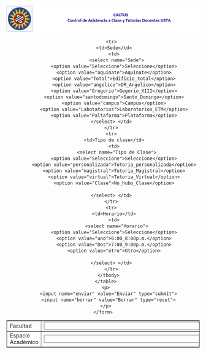 <html lang="es">
  <head>
    <meta charset="utf-8">
    <meta name="viewport" content="width=device-width, inicial-scale=1.0">
    <meta http-equiv="X-UA-compatible" content="ie=edge">
    <link href="https://fonts.googleapis.com/css?family=lato:400,900">
    <link rel="stylesheet" href="CSS/main.css">
    <title>Formulario Control Asistencia</title>
  </head>
  <body>
    <nav>
      <div class="logo_imagen">
        <img src="imagen/Soldeaquino1.png" alt="">
        </div>
        </nav>
    <center>
    <form action="mailto:" method="post" enctype="text/plain">
      <table border="1" width="70%">
        <tbody>
          <tr>
            <td>Facultad</td>
            <td>
              <input Facultad="facultad" size="100" maxlength="100" type="text"> </td>
          </tr>
          <tr>
            <td>Espacio Académico</td>
            <td>
              <input name="Asignatura" size="50" maxlength="80" type="text"> </td>
          </tr>

          <tr>
            <td>Sede</td>
            <td>
              <select name="Sede">
            <option value="Seleccione">Seleccione</option>
            <option value="aquinate">Aquinate</option>
            <option value="Total">Edificio_total</option>
            <option value="angelico">DR_Angelico</option>
            <option value="Gregorio">Gegorio_XIII</option>
            <option value="santodomingo">Santo_Domingo</option>
            <option value="campus">Campus</option>
            <option value="Labotatorios">Laboratorios_ETM</option>
            <option value="Paltaforma">Plataforma</option>
          </select> </td>
          </tr>
          <tr>
            <td>Tipo de clase</td>
            <td>
              <select name="Tipo de Clase">
            <option value="Seleccione">Seleccione</option>
            <option value="personalizada">Tutoria_personalizada</option>
            <option value="magistral">Tutoria_Magistral</option>
            <option value="virtual">Tutoria_Virtual</option>
            <option value="Clase">No_hubo_Clase</option>

          </select> </td>
          </tr>
          <tr>
            <td>Horario</td>
            <td>
              <select name="Horario">
            <option value="Seleccione">Seleccione</option>
            <option value="uno">6:00_8:00p.m.</option>
            <option value="Dos">7:00_9:00p.m.</option>
            <option value="otro">Otro</option>

          </select> </td>
          </tr>
        </tbody>
      </table>
      <p>
        <input name="enviar" value="Enviar" type="submit">
        <input name="borrar" value="Borrar" type="reset">
      </p>
    </form>
  </body>
</html>
